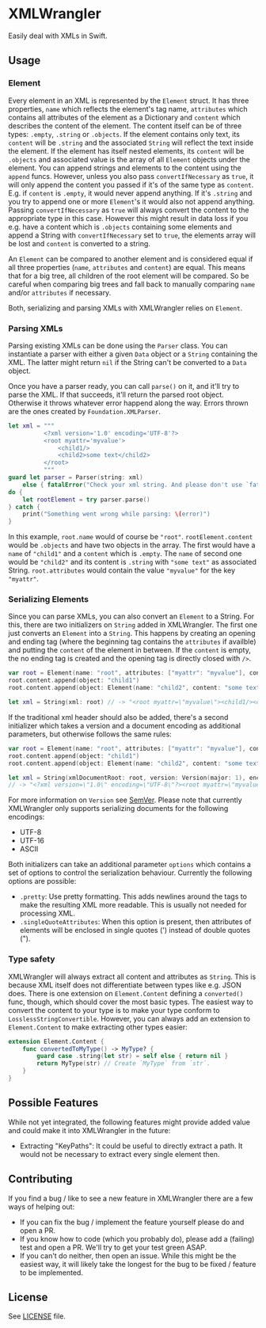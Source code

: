# XMLWrangler

Easily deal with XMLs in Swift.

## Usage

### Element

Every element in an XML is represented by the `Element` struct. It has three properties, `name` which reflects the element's tag name, `attributes` which contains all attributes of the element as a Dictionary and `content` which describes the content of the element.
The content itself can be of three types: `.empty`, `.string` or `.objects`. If the element contains only text, its `content` will be `.string` and the associated `String` will reflect the text inside the element. If the element has itself nested elements, its `content` will be `.objects` and associated value is the array of all `Element` objects under the element.
You can append strings and elements to the content using the `append` funcs. However, unless you also pass `convertIfNecessary` as `true`, it will only append the content you passed if it's of the same type as `content`. E.g. if `content` is `.empty`, it would never append anything. If it's `.string` and you try to append one or more `Element`'s it would also not append anything. Passing `convertIfNecessary` as `true` will always convert the content to the appropriate type in this case. However this might result in data loss if you e.g. have a content which is `.objects` containing some elements and append a String with `convertIfNecessary` set to `true`, the elements array will be lost and `content` is converted to a string.

An `Element` can be compared to another element and is considered equal if all three properties (`name`, `attributes` and `content`) are equal. This means that for a big tree, all children of the root element will be compared. So be careful when comparing big trees and fall back to manually comparing `name` and/or `attributes` if necessary.

Both, serializing and parsing XMLs with XMLWrangler relies on `Element`.

### Parsing XMLs

Parsing existing XMLs can be done using the `Parser` class. You can instantiate a parser with either a given `Data` object or a `String` containing the XML. The latter might return `nil` if the String can't be converted to a `Data` object.

Once you have a parser ready, you can call `parse()` on it, and it'll try to parse the XML. If that succeeds, it'll return the parsed root object. Otherwise it throws whatever error happend along the way. Errors thrown are the ones created by `Foundation.XMLParser`.

```swift
let xml = """
          <?xml version='1.0' encoding='UTF-8'?>
          <root myattr='myvalue'>
              <child1/>
              <child2>some text</child2>
          </root>
          """
guard let parser = Parser(string: xml)
    else { fatalError("Check your xml string. And please don't use `fatalError` ;)") }
do {
    let rootElement = try parser.parse()
} catch {
    print("Something went wrong while parsing: \(error)")
}
```

In this example, `root.name` would of course be `"root"`. `rootElement.content` would be `.objects` and have two objects in the array. The first would have a `name` of `"child1"` and a `content` which is `.empty`. The `name` of second one would be `"child2"` and its content is `.string` with `"some text"` as associated String. `root.attributes` would contain the value `"myvalue"` for the key `"myattr"`.


### Serializing Elements

Since you can parse XMLs, you can also convert an `Element` to a String. For this, there are two initializers on `String` added in XMLWrangler.
The first one just converts an `Element` into a `String`. This happens by creating an opening and ending tag (where the beginning tag contains the `attributes` if availble) and putting the `content` of the element in between. If the `content` is empty, the no ending tag is created and the opening tag is directly closed with `/>`.

```swift
var root = Element(name: "root", attributes: ["myattr": "myvalue"], content: .objects([]))
root.content.append(object: "child1")
root.content.append(object: Element(name: "child2", content: "some text"))

let xml = String(xml: root) // -> "<root myattr=\"myvalue\"><child1/><child2>some text</child2></root>"
```

If the traditional xml header should also be added, there's a second initializer which takes a version and a document encoding as additional parameters, but otherwise follows the same rules:

```swift
var root = Element(name: "root", attributes: ["myattr": "myvalue"], content: .objects([]))
root.content.append(object: "child1")
root.content.append(object: Element(name: "child2", content: "some text"))

let xml = String(xmlDocumentRoot: root, version: Version(major: 1), encoding: .utf8)
// -> "<?xml version=\"1.0\" encoding=\"UTF-8\"?><root myattr=\"myvalue\"><child1/><child2>some text</child2></root>"
```

For more information on `Version` see [SemVer](https://github.com/sersoft-gmbh/semver).
Please note that currently XMLWrangler only supports serializing documents for the following encodings:

- UTF-8
- UTF-16
- ASCII

Both initializers can take an additional parameter `options` which contains a set of options to control the serialization behaviour. Currently the following options are possible:

- `.pretty`: Use pretty formatting. This adds newlines around the tags to make the resulting XML more readable. This is usually not needed for processing XML.
- `.singleQuoteAttributes`: When this option is present, then attributes of elements will be enclosed in single quotes (') instead of double quotes (").


### Type safety

XMLWrangler will always extract all content and attributes as `String`. This is because XML itself does not differentiate between types like e.g. JSON does. There is one extension on `Element.Content` defining a `converted()` func, though, which should cover the most basic types. The easiest way to convert the content to your type is to make your type conform to `LosslessStringConvertible`.
However, you can always add an extension to `Element.Content` to make extracting other types easier:

```swift
extension Element.Content {
    func convertedToMyType() -> MyType? {
        guard case .string(let str) = self else { return nil }
        return MyType(str) // Create `MyType` from `str`.
    }
}
```

## Possible Features

While not yet integrated, the following features might provide added value and could make it into XMLWrangler in the future:

- Extracting "KeyPaths": It could be useful to directly extract a path. It would not be necessary to extract every single element then.

## Contributing

If you find a bug / like to see a new feature in XMLWrangler there are a few ways of helping out:

- If you can fix the bug / implement the feature yourself please do and open a PR.
- If you know how to code (which you probably do), please add a (failing) test and open a PR. We'll try to get your test green ASAP.
- If you can't do neither, then open an issue. While this might be the easiest way, it will likely take the longest for the bug to be fixed / feature to be implemented.


## License

See [LICENSE](./LICENSE) file.
